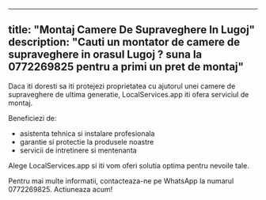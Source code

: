 
---
title: "Montaj Camere De Supraveghere In Lugoj"
description: "Cauti un montator de camere de supraveghere in orasul Lugoj ? suna la 0772269825 pentru a primi un pret de montaj"
---


Daca iti doresti sa iti protejezi proprietatea cu ajutorul unei camere de supraveghere de ultima generatie, LocalServices.app iti ofera serviciul de montaj. 

Beneficiezi de: 
- asistenta tehnica si instalare profesionala 
- garantie si protectie la produsele noastre
- servicii de intretinere si mentenanta

Alege LocalServices.app si iti vom oferi solutia optima pentru nevoile tale. 

Pentru mai multe informatii, contacteaza-ne pe WhatsApp la numarul 0772269825. 
Actiuneaza acum!

